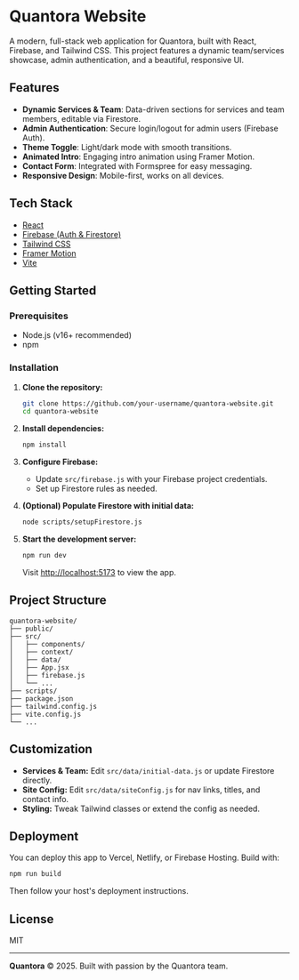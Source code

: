  # Quantora Website

 A modern, full-stack web application for Quantora, built with React, Firebase, and Tailwind CSS. This project features a dynamic team/services showcase, admin authentication, and a beautiful, responsive UI.

 ## Features

 - **Dynamic Services & Team**: Data-driven sections for services and team members, editable via Firestore.
 - **Admin Authentication**: Secure login/logout for admin users (Firebase Auth).
 - **Theme Toggle**: Light/dark mode with smooth transitions.
 - **Animated Intro**: Engaging intro animation using Framer Motion.
 - **Contact Form**: Integrated with Formspree for easy messaging.
 - **Responsive Design**: Mobile-first, works on all devices.

 ## Tech Stack

 - [React](https://react.dev/)
 - [Firebase (Auth & Firestore)](https://firebase.google.com/)
 - [Tailwind CSS](https://tailwindcss.com/)
 - [Framer Motion](https://www.framer.com/motion/)
 - [Vite](https://vitejs.dev/)

 ## Getting Started

 ### Prerequisites
 - Node.js (v16+ recommended)
 - npm

 ### Installation

 1. **Clone the repository:**
	 ```bash
	 git clone https://github.com/your-username/quantora-website.git
	 cd quantora-website
	 ```
 2. **Install dependencies:**
	 ```bash
	 npm install
	 ```
 3. **Configure Firebase:**
	 - Update `src/firebase.js` with your Firebase project credentials.
	 - Set up Firestore rules as needed.

 4. **(Optional) Populate Firestore with initial data:**
	 ```bash
	 node scripts/setupFirestore.js
	 ```

 5. **Start the development server:**
	 ```bash
	 npm run dev
	 ```
	 Visit [http://localhost:5173](http://localhost:5173) to view the app.

 ## Project Structure

 ```
 quantora-website/
 ├── public/
 ├── src/
 │   ├── components/
 │   ├── context/
 │   ├── data/
 │   ├── App.jsx
 │   ├── firebase.js
 │   └── ...
 ├── scripts/
 ├── package.json
 ├── tailwind.config.js
 ├── vite.config.js
 └── ...
 ```

 ## Customization
 - **Services & Team:** Edit `src/data/initial-data.js` or update Firestore directly.
 - **Site Config:** Edit `src/data/siteConfig.js` for nav links, titles, and contact info.
 - **Styling:** Tweak Tailwind classes or extend the config as needed.

 ## Deployment
 You can deploy this app to Vercel, Netlify, or Firebase Hosting. Build with:
 ```bash
 npm run build
 ```
 Then follow your host's deployment instructions.

 ## License
 MIT

 ---

 **Quantora** © 2025. Built with passion by the Quantora team.
